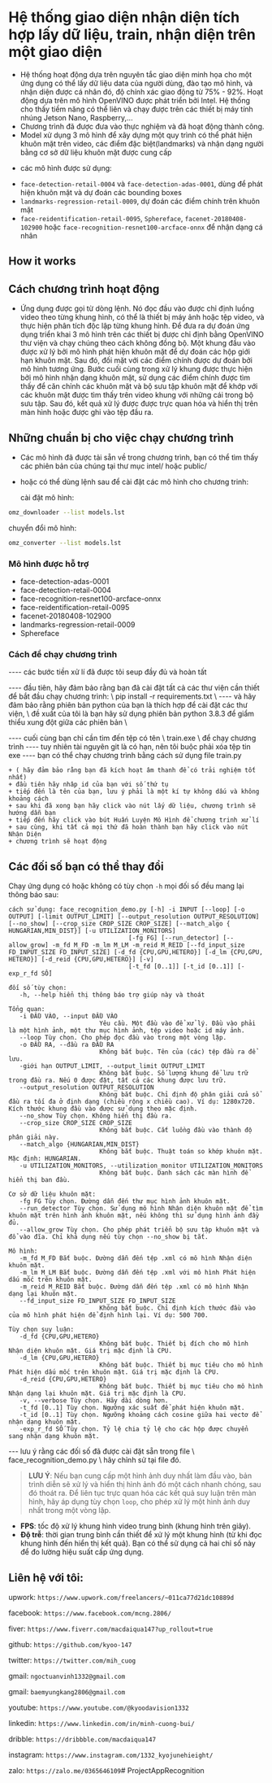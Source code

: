 # Hệ thống giao diện nhận diện tích hợp lấy dữ liệu, train, nhận diện trên một giao diện

- Hệ thống hoạt động dựa trên nguyên tắc giao diện minh họa cho một ứng dụng
có thể lấy dữ liệu data của người dùng, đào tạo mô hình, và nhận diện được 
cá nhân đó, độ chính xác giao động từ 75% - 92%. Hoạt động dựa trên mô hình 
OpenVINO được phát triển bởi Intel. Hệ thống cho thấy tiềm năng có thể liên 
và chạy được trên các thiết bị máy tính nhúng Jetson Nano, Raspberry,...
- Chương trình đã được đưa vào thực nghiệm và đã hoạt động thành công.
- Model xử dụng 3 mô hình để xây dựng một quy trình có thể phát hiện khuôn 
mặt trên video, các điểm đặc biệt(landmarks) và nhận dạng người bằng cơ sở 
dữ liệu khuôn mặt được cung cấp

+ các mô hình được sử dụng: 
* `face-detection-retail-0004` và `face-detection-adas-0001`, dùng để phát 
hiện khuôn mặt và dự đoán các bounding boxes
* `landmarks-regression-retail-0009`, dự đoán các điểm chính trên khuôn mặt
* `face-reidentification-retail-0095`, `Sphereface`, `facenet-20180408-102900` hoặc `face-recognition-resnet100-arcface-onnx` để nhận dạng cá nhân

## How it works
## Cách chương trình hoạt động

- Ứng dụng được gọi từ dòng lệnh. Nó đọc đầu vào được chỉ định
luồng video theo từng khung hình, có thể là thiết bị máy ảnh hoặc tệp video,
và thực hiện phân tích độc lập từng khung hình. Để đưa ra dự đoán
ứng dụng triển khai 3 mô hình trên các thiết bị được chỉ định bằng OpenVINO
thư viện và chạy chúng theo cách không đồng bộ. Một khung đầu vào được xử lý bởi
mô hình phát hiện khuôn mặt để dự đoán các hộp giới hạn khuôn mặt. Sau đó, đối mặt với các điểm chính
được dự đoán bởi mô hình tương ứng. Bước cuối cùng trong xử lý khung
được thực hiện bởi mô hình nhận dạng khuôn mặt, sử dụng các điểm chính được tìm thấy
để căn chỉnh các khuôn mặt và bộ sưu tập khuôn mặt để khớp với các khuôn mặt được tìm thấy trên video
khung với những cái trong bộ sưu tập. Sau đó, kết quả xử lý được
được trực quan hóa và hiển thị trên màn hình hoặc được ghi vào tệp đầu ra.


## Những chuẩn bị cho việc chạy chương trình

- Các mô hình đã được tải sẵn về trong chương trình, bạn có thể tìm thấy các phiên bản của chúng tại
thư mục intel/ hoặc public/
- hoặc có thể dùng lệnh sau để cài đặt các mô hình cho chương trinh:

  cài đặt mô hình:

```sh
omz_downloader --list models.lst
```

  chuyển đổi mô hình:

```sh
omz_converter --list models.lst
```

### Mô hình được hỗ trợ

* face-detection-adas-0001
* face-detection-retail-0004
* face-recognition-resnet100-arcface-onnx
* face-reidentification-retail-0095
* facenet-20180408-102900
* landmarks-regression-retail-0009
* Sphereface

### Cách để chạy chương trình

---- các bước tiền xử lí đã được tôi seup đầy đủ và hoàn tất

---- đầu tiên, hãy đảm bảo rằng bạn đã cài đặt tất cả các thư viện cần thiết
để bắt đầu chạy chương trình:
          \\ pip install -r requirements.txt \\
---- và hãy đảm bảo rằng phiên bản python của bạn là thích hợp để cài đặt các thư 
viện, \\ đề xuất của tôi là bạn hãy sử dụng phiên bản python 3.8.3 để giẩm thiểu 
xung đột giữa các phiên bản \\

---- cuối cùng bạn chỉ cần tìm đến tệp có tên \\ train.exe \\ để chạy chương trình
---- tuy nhiên tài nguyên git là có hạn, nên tôi buộc phải xóa tệp tin exe
---- bạn có thể chạy chương trình bằng cách sử dụng file train.py

    + ( hãy đảm bảo rằng bạn đã kích hoạt âm thanh để có trải nghiệm tốt nhất)
    + đầu tiên hãy nhâp id của bạn với số thứ tụ
    + tiếp đến là tên của bạn, lưu ý phải là một kí tự không dấu và không khoảng cách
    + sau khi đã xong bạn hãy click vào nút lấy dữ liệu, chương trình sẽ hướng dẫn bạn
    + tiếp đến hãy click vào bút Huấn Luyện Mô Hình để chương trinh xử lí
    + sau cùng, khi tất cả mọi thứ đã hoàn thành bạn hãy click vào nút Nhận Diện
    + chương trình sẽ hoạt động

## Các đối số bạn có thể thay đổi 

Chạy ứng dụng có hoặc không có tùy chọn `-h`
mọi đối số đều mang lại thông báo sau:

```
cách sử dụng: face_recognition_demo.py [-h] -i INPUT [--loop] [-o OUTPUT] [-limit OUTPUT_LIMIT] [--output_resolution OUTPUT_RESOLUTION] [--no_show] [--crop_size CROP_SIZE CROP_SIZE] [--match_algo { HUNGARIAN,MIN_DIST}] [-u UTILIZATION_MONITORS]
                                 [-fg FG] [--run_detector] [--allow_grow] -m_fd M_FD -m_lm M_LM -m_reid M_REID [--fd_input_size FD_INPUT_SIZE FD_INPUT_SIZE] [-d_fd {CPU,GPU,HETERO}] [-d_lm {CPU,GPU, HETERO}] [-d_reid {CPU,GPU,HETERO}] [-v]
                                 [-t_fd [0..1]] [-t_id [0..1]] [-exp_r_fd SỐ]

đối số tùy chọn:
   -h, --help hiển thị thông báo trợ giúp này và thoát

Tổng quan:
   -i ĐẦU VÀO, --input ĐẦU VÀO
                         Yêu cầu. Một đầu vào để xử lý. Đầu vào phải là một hình ảnh, một thư mục hình ảnh, tệp video hoặc id máy ảnh.
   --loop Tùy chọn. Cho phép đọc đầu vào trong một vòng lặp.
   -o ĐẦU RA, --đầu ra ĐẦU RA
                         Không bắt buộc. Tên của (các) tệp đầu ra để lưu.
   -giới hạn OUTPUT_LIMIT, --output_limit OUTPUT_LIMIT
                         Không bắt buộc. Số lượng khung để lưu trữ trong đầu ra. Nếu 0 được đặt, tất cả các khung được lưu trữ.
   --output_resolution OUTPUT_RESOLUTION
                         Không bắt buộc. Chỉ định độ phân giải cửa sổ đầu ra tối đa ở định dạng (chiều rộng x chiều cao). Ví dụ: 1280x720. Kích thước khung đầu vào được sử dụng theo mặc định.
   --no_show Tùy chọn. Không hiển thị đầu ra.
   --crop_size CROP_SIZE CROP_SIZE
                         Không bắt buộc. Cắt luồng đầu vào thành độ phân giải này.
   --match_algo {HUNGARIAN,MIN_DIST}
                         Không bắt buộc. Thuật toán so khớp khuôn mặt. Mặc định: HUNGARIAN.
   -u UTILIZATION_MONITORS, --utilization_monitor UTILIZATION_MONITORS
                         Không bắt buộc. Danh sách các màn hình để hiển thị ban đầu.

Cơ sở dữ liệu khuôn mặt:
   -fg FG Tùy chọn. Đường dẫn đến thư mục hình ảnh khuôn mặt.
   --run_detector Tùy chọn. Sử dụng mô hình Nhận diện khuôn mặt để tìm khuôn mặt trên hình ảnh khuôn mặt, nếu không thì sử dụng hình ảnh đầy đủ.
   --allow_grow Tùy chọn. Cho phép phát triển bộ sưu tập khuôn mặt và đổ vào đĩa. Chỉ khả dụng nếu tùy chọn --no_show bị tắt.

Mô hình:
   -m_fd M_FD Bắt buộc. Đường dẫn đến tệp .xml có mô hình Nhận diện khuôn mặt.
   -m_lm M_LM Bắt buộc. Đường dẫn đến tệp .xml với mô hình Phát hiện dấu mốc trên khuôn mặt.
   -m_reid M_REID Bắt buộc. Đường dẫn đến tệp .xml có mô hình Nhận dạng lại khuôn mặt.
   --fd_input_size FD_INPUT_SIZE FD_INPUT_SIZE
                         Không bắt buộc. Chỉ định kích thước đầu vào của mô hình phát hiện để định hình lại. Ví dụ: 500 700.

Tùy chọn suy luận:
   -d_fd {CPU,GPU,HETERO}
                         Không bắt buộc. Thiết bị đích cho mô hình Nhận diện khuôn mặt. Giá trị mặc định là CPU.
   -d_lm {CPU,GPU,HETERO}
                         Không bắt buộc. Thiết bị mục tiêu cho mô hình Phát hiện dấu mốc trên khuôn mặt. Giá trị mặc định là CPU.
   -d_reid {CPU,GPU,HETERO}
                         Không bắt buộc. Thiết bị mục tiêu cho mô hình Nhận dạng lại khuôn mặt. Giá trị mặc định là CPU.
   -v, --verbose Tùy chọn. Hãy dài dòng hơn.
   -t_fd [0..1] Tùy chọn. Ngưỡng xác suất để phát hiện khuôn mặt.
   -t_id [0..1] Tùy chọn. Ngưỡng khoảng cách cosine giữa hai vectơ để nhận dạng khuôn mặt.
   -exp_r_fd SỐ Tùy chọn. Tỷ lệ chia tỷ lệ cho các hộp được chuyển sang nhận dạng khuôn mặt.
```

--- lưu ý rằng các đối số đã được cài đặt sẵn trong file \\ face_recognition_demo.py \\
      hãy chỉnh sử tại file đó.



>**LƯU Ý**: Nếu bạn cung cấp một hình ảnh duy nhất làm đầu vào, bản trình diễn sẽ xử lý và hiển thị hình ảnh đó một cách nhanh chóng, sau đó thoát ra. Để liên tục trực quan hóa các kết quả suy luận trên màn hình, hãy áp dụng tùy chọn `loop`, cho phép xử lý một hình ảnh duy nhất trong một vòng lặp.

* **FPS**: tốc độ xử lý khung hình video trung bình (khung hình trên giây).
* **Độ trễ**: thời gian trung bình cần thiết để xử lý một khung hình (từ khi đọc khung hình đến hiển thị kết quả).
Bạn có thể sử dụng cả hai chỉ số này để đo lường hiệu suất cấp ứng dụng.

##  Liên hệ với tôi:
upwork: ``` https://www.upwork.com/freelancers/~011ca77d21dc10889d  ```

facebook: ``` https://www.facebook.com/mcng.2806/ ```

fiver: ``` https://www.fiverr.com/macdaiqua147?up_rollout=true ```

github: ``` https://github.com/kyoo-147 ```

twitter: ``` https://twitter.com/mih_cuog ```

gmail: ``` ngoctuanvinh1332@gmail.com ```

gmail: ``` baemyungkang2806@gmail.com ```

youtube: ``` https://www.youtube.com/@kyoodavision1332 ```

linkedin: ``` https://www.linkedin.com/in/minh-cuong-bui/ ```

dribble: ``` https://dribbble.com/macdaiqua147 ```

instagram: ``` https://www.instagram.com/1332_kyojunehieight/ ```

zalo: ``` https://zalo.me/0365646109 ```# ProjectAppRecognition
